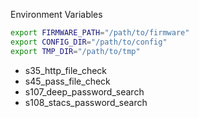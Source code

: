 Environment Variables
```bash
export FIRMWARE_PATH="/path/to/firmware"
export CONFIG_DIR="/path/to/config"
export TMP_DIR="/path/to/tmp"
```


- s35_http_file_check
- s45_pass_file_check
- s107_deep_password_search
- s108_stacs_password_search
